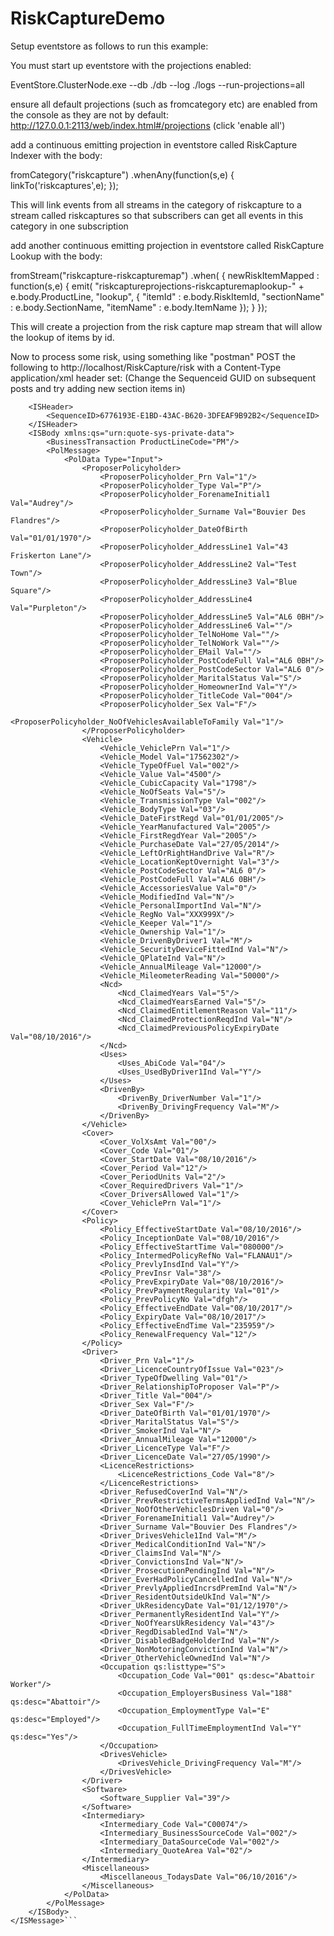 # RiskCaptureDemo

Setup eventstore as follows to run this example:

You must start up eventstore with the projections enabled:

EventStore.ClusterNode.exe --db ./db --log ./logs --run-projections=all

ensure all default projections (such as fromcategory etc) are enabled from the console as they are not by default:
http://127.0.0.1:2113/web/index.html#/projections (click 'enable all')

add a continuous emitting projection in eventstore called RiskCapture Indexer with the body:

fromCategory("riskcapture")
  .whenAny(function(s,e) {
    linkTo('riskcaptures',e);
  });
  
This will link events from all streams in the category of riskcapture to a stream called riskcaptures so that subscribers can get all events in this category in one subscription

add another continuous emitting projection in eventstore called RiskCapture Lookup with the body:

fromStream("riskcapture-riskcapturemap")
.when( 
{ 
    newRiskItemMapped : function(s,e) 
    {
        emit(
            "riskcaptureprojections-riskcapturemaplookup-" + e.body.ProductLine, 
            "lookup", 
            {
                "itemId" : e.body.RiskItemId,
                "sectionName" : e.body.SectionName,
                "itemName" : e.body.ItemName
            });
    }
});

This will create a projection from the risk capture map stream that will allow the lookup of items by id.

Now to process some risk, using something like "postman" POST the following to http://localhost/RiskCapture/risk with a Content-Type application/xml header set:
(Change the Sequenceid GUID on subsequent posts and try adding new section items in)

```<ISMessage Direction="Request" Version="2.0" Function="PutTransRequest">
	<ISHeader>
		<SequenceID>6776193E-E1BD-43AC-B620-3DFEAF9B92B2</SequenceID>
	</ISHeader>
	<ISBody xmlns:qs="urn:quote-sys-private-data">
		<BusinessTransaction ProductLineCode="PM"/>
		<PolMessage>
			<PolData Type="Input">
				<ProposerPolicyholder>
					<ProposerPolicyholder_Prn Val="1"/>
					<ProposerPolicyholder_Type Val="P"/>
					<ProposerPolicyholder_ForenameInitial1 Val="Audrey"/>
					<ProposerPolicyholder_Surname Val="Bouvier Des Flandres"/>
					<ProposerPolicyholder_DateOfBirth Val="01/01/1970"/>
					<ProposerPolicyholder_AddressLine1 Val="43 Friskerton Lane"/>
					<ProposerPolicyholder_AddressLine2 Val="Test Town"/>
					<ProposerPolicyholder_AddressLine3 Val="Blue Square"/>
					<ProposerPolicyholder_AddressLine4 Val="Purpleton"/>
					<ProposerPolicyholder_AddressLine5 Val="AL6 0BH"/>
					<ProposerPolicyholder_AddressLine6 Val=""/>
					<ProposerPolicyholder_TelNoHome Val=""/>
					<ProposerPolicyholder_TelNoWork Val=""/>
					<ProposerPolicyholder_EMail Val=""/>
					<ProposerPolicyholder_PostCodeFull Val="AL6 0BH"/>
					<ProposerPolicyholder_PostCodeSector Val="AL6 0"/>
					<ProposerPolicyholder_MaritalStatus Val="S"/>
					<ProposerPolicyholder_HomeownerInd Val="Y"/>
					<ProposerPolicyholder_TitleCode Val="004"/>
					<ProposerPolicyholder_Sex Val="F"/>
					<ProposerPolicyholder_NoOfVehiclesAvailableToFamily Val="1"/>
				</ProposerPolicyholder>
				<Vehicle>
					<Vehicle_VehiclePrn Val="1"/>
					<Vehicle_Model Val="17562302"/>
					<Vehicle_TypeOfFuel Val="002"/>
					<Vehicle_Value Val="4500"/>
					<Vehicle_CubicCapacity Val="1798"/>
					<Vehicle_NoOfSeats Val="5"/>
					<Vehicle_TransmissionType Val="002"/>
					<Vehicle_BodyType Val="03"/>
					<Vehicle_DateFirstRegd Val="01/01/2005"/>
					<Vehicle_YearManufactured Val="2005"/>
					<Vehicle_FirstRegdYear Val="2005"/>
					<Vehicle_PurchaseDate Val="27/05/2014"/>
					<Vehicle_LeftOrRightHandDrive Val="R"/>
					<Vehicle_LocationKeptOvernight Val="3"/>
					<Vehicle_PostCodeSector Val="AL6 0"/>
					<Vehicle_PostCodeFull Val="AL6 0BH"/>
					<Vehicle_AccessoriesValue Val="0"/>
					<Vehicle_ModifiedInd Val="N"/>
					<Vehicle_PersonalImportInd Val="N"/>
					<Vehicle_RegNo Val="XXX999X"/>
					<Vehicle_Keeper Val="1"/>
					<Vehicle_Ownership Val="1"/>
					<Vehicle_DrivenByDriver1 Val="M"/>
					<Vehicle_SecurityDeviceFittedInd Val="N"/>
					<Vehicle_QPlateInd Val="N"/>
					<Vehicle_AnnualMileage Val="12000"/>
					<Vehicle_MileometerReading Val="50000"/>
					<Ncd>
						<Ncd_ClaimedYears Val="5"/>
						<Ncd_ClaimedYearsEarned Val="5"/>
						<Ncd_ClaimedEntitlementReason Val="11"/>
						<Ncd_ClaimedProtectionReqdInd Val="N"/>
						<Ncd_ClaimedPreviousPolicyExpiryDate Val="08/10/2016"/>
					</Ncd>
					<Uses>
						<Uses_AbiCode Val="04"/>
						<Uses_UsedByDriver1Ind Val="Y"/>
					</Uses>
					<DrivenBy>
						<DrivenBy_DriverNumber Val="1"/>
						<DrivenBy_DrivingFrequency Val="M"/>
					</DrivenBy>
				</Vehicle>
				<Cover>
					<Cover_VolXsAmt Val="00"/>
					<Cover_Code Val="01"/>
					<Cover_StartDate Val="08/10/2016"/>
					<Cover_Period Val="12"/>
					<Cover_PeriodUnits Val="2"/>
					<Cover_RequiredDrivers Val="1"/>
					<Cover_DriversAllowed Val="1"/>
					<Cover_VehiclePrn Val="1"/>
				</Cover>
				<Policy>
					<Policy_EffectiveStartDate Val="08/10/2016"/>
					<Policy_InceptionDate Val="08/10/2016"/>
					<Policy_EffectiveStartTime Val="080000"/>
					<Policy_IntermedPolicyRefNo Val="FLANAU1"/>
					<Policy_PrevlyInsdInd Val="Y"/>
					<Policy_PrevInsr Val="38"/>
					<Policy_PrevExpiryDate Val="08/10/2016"/>
					<Policy_PrevPaymentRegularity Val="01"/>
					<Policy_PrevPolicyNo Val="dfgh"/>
					<Policy_EffectiveEndDate Val="08/10/2017"/>
					<Policy_ExpiryDate Val="08/10/2017"/>
					<Policy_EffectiveEndTime Val="235959"/>
					<Policy_RenewalFrequency Val="12"/>
				</Policy>
				<Driver>
					<Driver_Prn Val="1"/>
					<Driver_LicenceCountryOfIssue Val="023"/>
					<Driver_TypeOfDwelling Val="01"/>
					<Driver_RelationshipToProposer Val="P"/>
					<Driver_Title Val="004"/>
					<Driver_Sex Val="F"/>
					<Driver_DateOfBirth Val="01/01/1970"/>
					<Driver_MaritalStatus Val="S"/>
					<Driver_SmokerInd Val="N"/>
					<Driver_AnnualMileage Val="12000"/>
					<Driver_LicenceType Val="F"/>
					<Driver_LicenceDate Val="27/05/1990"/>
					<LicenceRestrictions>
						<LicenceRestrictions_Code Val="8"/>
					</LicenceRestrictions>
					<Driver_RefusedCoverInd Val="N"/>
					<Driver_PrevRestrictiveTermsAppliedInd Val="N"/>
					<Driver_NoOfOtherVehiclesDriven Val="0"/>
					<Driver_ForenameInitial1 Val="Audrey"/>
					<Driver_Surname Val="Bouvier Des Flandres"/>
					<Driver_DrivesVehicle1Ind Val="M"/>
					<Driver_MedicalConditionInd Val="N"/>
					<Driver_ClaimsInd Val="N"/>
					<Driver_ConvictionsInd Val="N"/>
					<Driver_ProsecutionPendingInd Val="N"/>
					<Driver_EverHadPolicyCancelledInd Val="N"/>
					<Driver_PrevlyAppliedIncrsdPremInd Val="N"/>
					<Driver_ResidentOutsideUkInd Val="N"/>
					<Driver_UkResidencyDate Val="01/12/1970"/>
					<Driver_PermanentlyResidentInd Val="Y"/>
					<Driver_NoOfYearsUkResidency Val="43"/>
					<Driver_RegdDisabledInd Val="N"/>
					<Driver_DisabledBadgeHolderInd Val="N"/>
					<Driver_NonMotoringConvictionInd Val="N"/>
					<Driver_OtherVehicleOwnedInd Val="N"/>
					<Occupation qs:listtype="S">
						<Occupation_Code Val="001" qs:desc="Abattoir Worker"/>
						<Occupation_EmployersBusiness Val="188" qs:desc="Abattoir"/>
						<Occupation_EmploymentType Val="E" qs:desc="Employed"/>
						<Occupation_FullTimeEmploymentInd Val="Y" qs:desc="Yes"/>
					</Occupation>
					<DrivesVehicle>
						<DrivesVehicle_DrivingFrequency Val="M"/>
					</DrivesVehicle>
				</Driver>
				<Software>
					<Software_Supplier Val="39"/>
				</Software>
				<Intermediary>
					<Intermediary_Code Val="C00074"/>
					<Intermediary_BusinessSourceCode Val="002"/>
					<Intermediary_DataSourceCode Val="002"/>
					<Intermediary_QuoteArea Val="02"/>
				</Intermediary>
				<Miscellaneous>
					<Miscellaneous_TodaysDate Val="06/10/2016"/>
				</Miscellaneous>
			</PolData>
		</PolMessage>
	</ISBody>
</ISMessage>```


